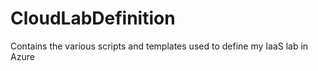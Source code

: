 # CloudLabDefinition
Contains the various scripts and templates used to define my IaaS lab in Azure
